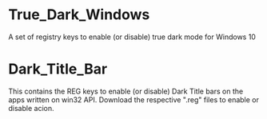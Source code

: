 # True_Dark_Windows
A set of registry keys to enable (or disable) true dark mode for Windows 10
# Dark_Title_Bar
This contains the REG keys to enable (or disable) Dark Title bars on the apps written on win32 API.
Download the respective ".reg" files to enable or disable acion.
